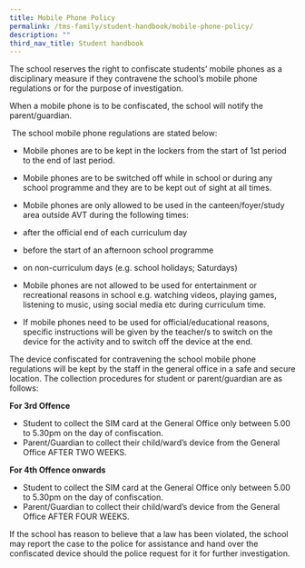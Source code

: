 ```yaml
---
title: Mobile Phone Policy
permalink: /tms-family/student-handbook/mobile-phone-policy/
description: ""
third_nav_title: Student handbook
---
```

The school reserves the right to confiscate students’ mobile phones as a disciplinary measure if they contravene the school’s mobile phone regulations or for the purpose of investigation.

When a mobile phone is to be confiscated, the school will notify the parent/guardian.

 The school mobile phone regulations are stated below:

*   Mobile phones are to be kept in the lockers from the start of 1st period to the end of last period.  
    
*   Mobile phones are to be switched off while in school or during any school programme and they are to be kept out of sight at all times.
*   Mobile phones are only allowed to be used in the canteen/foyer/study area outside AVT during the following times:

*   after the official end of each curriculum day
*   before the start of an afternoon school programme
*   on non-curriculum days (e.g. school holidays; Saturdays)

*   Mobile phones are not allowed to be used for entertainment or recreational reasons in school e.g. watching videos, playing games, listening to music, using social media etc during curriculum time.  
    
*   If mobile phones need to be used for official/educational reasons, specific instructions will be given by the teacher/s to switch on the device for the activity and to switch off the device at the end.

  

The device confiscated for contravening the school mobile phone regulations will be kept by the staff in the general office in a safe and secure location. The collection procedures for student or parent/guardian are as follows:

**For 3rd Offence**

*   Student to collect the SIM card at the General Office only between 5.00 to 5.30pm on the day of confiscation.
*   Parent/Guardian to collect their child/ward’s device from the General Office AFTER TWO WEEKS.

**For 4th Offence onwards**

*   Student to collect the SIM card at the General Office only between 5.00 to 5.30pm on the day of confiscation.
*   Parent/Guardian to collect their child/ward’s device from the General Office AFTER FOUR WEEKS.

If the school has reason to believe that a law has been violated, the school may report the case to the police for assistance and hand over the confiscated device should the police request for it for further investigation.